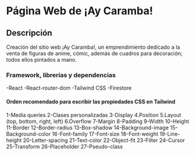 # Página Web de ¡Ay Caramba!

## Descripción

Creación del sitio web ¡Ay Caramba!, un emprendimiento dedicado a la venta de figuras de anime, cómic, además de
cuadros para decoración; todos ellos pintados a mano.

### Framework, librerías y dependencias

-React
-React-router-dom
-Tailwind CSS
-Firestore

#### Orden recomendado para escribir las propiedades CSS en Tailwind

1-Media queries
2-Clases personalizadas
3-Display
4.Position
5.Layout (top, bottom, right, left)
6.Overflow
7-Margin
8-Padding
9-Width
10-Height
11-Border
12-Border-radius
13-Box-shadow
14-Background-image
15-Background-color
16-Font-family
17-Font-size
18-Font-weight
19-Line-height
20-Letter-spacing
21-Text-color
22-Object-fit
23-Filter
24-Cursor
25-Transform
26-Placeholder
27-Pseudo-class
